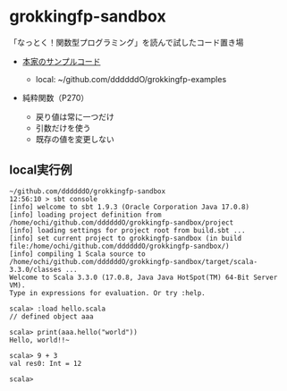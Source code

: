 # grokkingfp-sandbox
「なっとく！関数型プログラミング」を読んで試したコード置き場

- [本家のサンプルコード](https://github.com/miciek/grokkingfp-examples)
  - local: ~/github.com/ddddddO/grokkingfp-examples

- 純粋関数（P270）
  - 戻り値は常に一つだけ
  - 引数だけを使う
  - 既存の値を変更しない


## local実行例

```console
~/github.com/ddddddO/grokkingfp-sandbox
12:56:10 > sbt console
[info] welcome to sbt 1.9.3 (Oracle Corporation Java 17.0.8)
[info] loading project definition from /home/ochi/github.com/ddddddO/grokkingfp-sandbox/project
[info] loading settings for project root from build.sbt ...
[info] set current project to grokkingfp-sandbox (in build file:/home/ochi/github.com/ddddddO/grokkingfp-sandbox/)
[info] compiling 1 Scala source to /home/ochi/github.com/ddddddO/grokkingfp-sandbox/target/scala-3.3.0/classes ...
Welcome to Scala 3.3.0 (17.0.8, Java Java HotSpot(TM) 64-Bit Server VM).
Type in expressions for evaluation. Or try :help.
                                                                                                                                                        
scala> :load hello.scala
// defined object aaa
                                                                                                                                                        
scala> print(aaa.hello("world"))
Hello, world!!~

scala> 9 + 3
val res0: Int = 12
          
scala> 
```